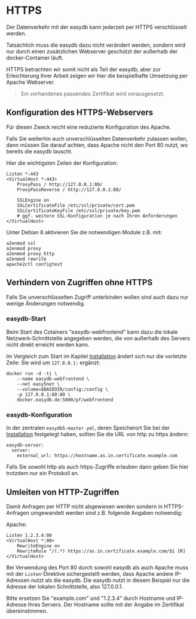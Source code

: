 # HTTPS

Der Datenverkehr mit der easydb kann jederzeit per HTTPS verschlüsselt werden.

Tatsächlich muss die easydb dazu nicht verändert werden, sondern wird nur durch einen zusätzlichen Webserver geschützt der außerhalb der docker-Container läuft.

HTTPS betrachten wir somit nicht als Teil der easydb; aber zur Erleichterung Ihrer Arbeit zeigen wir hier die beispielhafte Umsetzung per Apache Webserver.

> Ein vorhandenes passendes Zertifikat wird vorausgesetzt.

## Konfiguration des HTTPS-Webservers


Für diesen Zweck reicht eine reduzierte Konfiguration des Apache.

Falls Sie weiterhin auch unverschlüsselten Datenverkehr zulassen wollen, dann müssen Sie darauf achten, dass Apache nicht den Port 80 nutzt, wo bereits die easydb lauscht.

Hier die wichtigsten Zeilen der Konfiguration:

~~~~
Listen *:443
<VirtualHost *:443>
	ProxyPass / http://127.0.0.1:80/
	ProxyPassReverse / http://127.0.0.1:80/

	SSLEngine on
	SSLCertificateFile /etc/ssl/private/cert.pem
	SSLCertificateKeyFile /etc/ssl/private/key.pem
    # ggf. weitere SSL-Konfiguration je nach Ihren Anforderungen
</VirtualHost>
~~~~


Unter Debian 8 aktivieren Sie die notwendigen Module z.B. mit:

~~~~
a2enmod ssl
a2enmod proxy
a2enmod proxy_http
a2enmod rewrite
apache2ctl configtest
~~~~

## Verhindern von Zugriffen ohne HTTPS

Falls Sie unverschlüsselten Zugriff unterbinden wollen sind auch dazu nur wenige Änderungen notwendig.

### easydb-Start

Beim Start des Cotainers "easydb-webfrontend" kann dazu die lokale Netzwerk-Schnittstelle angegeben werden, die von außerhalb des Servers nicht direkt erreicht werden kann.

Im Vergleich zum Start im Kapitel [Installation](/sysadmin/installation/installation.md#start) ändert sich nur die vorletzte Zeile: Sie wird um `127.0.0.1:` ergänzt:

~~~~
docker run -d -ti \
    --name easydb-webfrontend \
    --net easy5net \
    --volume=$BASEDIR/config:/config \
    -p 127.0.0.1:80:80 \
    docker.easydb.de:5000/pf/webfrontend
~~~~


### easydb-Konfiguration

In der zentralen `easydb5-master.yml`, deren Speicherort Sie bei der [Installation](/sysadmin/installation/installation.md#datenablage_bestimmen) festgelegt haben, sollten Sie die URL von http zu https ändern:

~~~~
easydb-server:
  server:
    external_url: https://hostname.as.in.certificate.example.com
~~~~

Falls Sie sowohl http als auch https-Zugriffe erlauben dann geben Sie hier trotzdem nur ein Protokoll an.

## Umleiten von HTTP-Zugriffen

Damit Anfragen per HTTP nicht abgewiesen werden sondern in HTTPS-Anfragen umgewandelt werden sind z.B. folgende Angaben notwendig:

Apache:

~~~~
Listen 1.2.3.4:80
<VirtualHost *:80>
    RewriteEngine on
    RewriteRule ^/(.*) https://as.in.certificate.example.com/$1 [R]
</VirtualHost>
~~~~

Bei Verwendung des Port 80 durch sowohl easydb als auch Apache muss mit der `Listen`-Direktive sichergestellt werden, dass Apache andere IP-Adressen nutzt als die easydb. Die easydb nutzt in diesem Beispiel nur die Adresse der lokalen Schnittstelle, also 127.0.0.1.

Bitte ersetzen Sie "example.com" und "1.2.3.4" durch Hostname und IP-Adresse Ihres Servers. Der Hostname sollte mit der Angabe im Zertifikat übereinstimmen.

